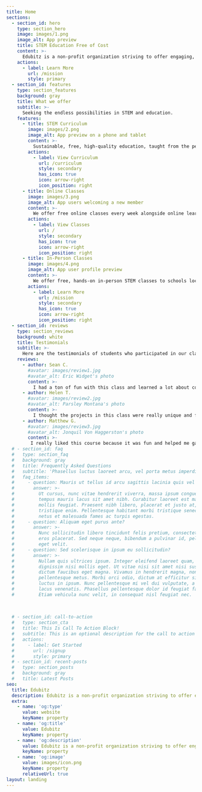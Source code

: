 ```yaml
---
title: Home
sections:
  - section_id: hero
    type: section_hero
    image: images/1.png
    image_alt: App preview
    title: STEM Education Free of Cost
    content: >-
      Edubitz is a non-profit organization striving to offer engaging, hands-on STEM classes in a free and accessible manner.
    actions:
      - label: Learn More
        url: /mission
        style: primary
  - section_id: features
    type: section_features
    background: gray
    title: What we offer
    subtitle: >-
      Seeking the endless possibilities in STEM and education. 
    features:
      - title: STEM Curriculum
        image: images/2.png
        image_alt: App preview on a phone and tablet
        content: >-
          Sustainable, free, high-quality education, taught from the perspectives of high school students - students who have experienced and conquered modern education. 
        actions:
          - label: View Curriculum
            url: /curriculum
            style: secondary
            has_icon: true
            icon: arrow-right
            icon_position: right
      - title: Online Classes
        image: images/3.png
        image_alt: App users welcoming a new member
        content: >-
          We offer free online classes every week alongside online learning material covering topics such as computer science, electronics, design, and more. 
        actions:
          - label: View Classes
            url: /
            style: secondary
            has_icon: true
            icon: arrow-right
            icon_position: right
      - title: In-Person Classes
        image: images/4.png
        image_alt: App user profile preview
        content: >-
          We offer free, hands-on in-person STEM classes to schools located in the Los Angeles Area. If your school is interested, please check our availability and register for a session!
        actions:
          - label: Learn More
            url: /mission
            style: secondary
            has_icon: true
            icon: arrow-right
            icon_position: right
  - section_id: reviews
    type: section_reviews
    background: white
    title: Testimonials
    subtitle: >-
      Here are the testimonials of students who participated in our class.
    reviews:
      - author: Sean C.
        #avatar: images/review1.jpg
        #avatar_alt: Eric Widget's photo
        content: >-
          I had a ton of fun with this class and learned a lot about coding and electronics. Both of the teachers were amazing and came to class with goals in mind and always something new to teach. I also had a lot of fun learning how to solder and it's many uses. Overall, it was a great experience with the teachers and subject mater and I would do it again if I could.
      - author: Helen T.
        #avatar: images/review2.jpg
        #avatar_alt: Parsley Montana's photo
        content: >-
          I thought the projects in this class were really unique and fun. My favorite project overall was Ethical hacking as I thought it was a creative approach to a topic that I wasn't familiar with. 
      - author: Matthew G.
        #avatar: images/review3.jpg
        #avatar_alt: Jonquil Von Haggerston's photo
        content: >-
         I really liked this course because it was fun and helped me gain an understanding of crypto and technology. 
  # - section_id: faq
  #   type: section_faq
  #   background: gray
  #   title: Frequently Asked Questions
  #   subtitle: 'Phasellus luctus laoreet arcu, vel porta metus imperdiet sit amet.'
  #   faq_items:
  #     - question: Mauris ut tellus id arcu sagittis lacinia quis vel justo?
  #       answer: >-
  #         Ut cursus, nunc vitae hendrerit viverra, massa ipsum congue quam, sed
  #         tempus mauris lacus sit amet nibh. Curabitur laoreet est maximus
  #         mollis feugiat. Praesent nibh libero, placerat et justo at, luctus
  #         tristique enim. Pellentesque habitant morbi tristique senectus et
  #         netus et malesuada fames ac turpis egestas.
  #     - question: Aliquam eget purus ante?
  #       answer: >-
  #         Nunc sollicitudin libero tincidunt felis pretium, consectetur aliquam
  #         eros placerat. Sed neque neque, bibendum a pulvinar id, pellentesque
  #         eget velit.
  #     - question: Sed scelerisque in ipsum eu sollicitudin?
  #       answer: >-
  #         Nullam quis ultrices ipsum. Integer eleifend laoreet quam, ac
  #         dignissim nisi mollis eget. Ut vitae nisi sit amet nisi suscipit
  #         dictum faucibus eget magna. Vivamus in hendrerit magna, non
  #         pellentesque metus. Morbi orci odio, dictum at efficitur sit amet,
  #         luctus in ipsum. Nunc pellentesque mi vel dui vulputate, a lobortis
  #         lacus venenatis. Phasellus pellentesque dolor id feugiat faucibus.
  #         Etiam vehicula nunc velit, in consequat nisl feugiat nec.
  
  
  
  # - section_id: call-to-action
  #   type: section_cta
  #   title: This Is Call To Action Block!
  #   subtitle: This is an optional description for the call to action block.
  #   actions:
  #     - label: Get Started
  #       url: /signup
  #       style: primary
  # - section_id: recent-posts
  #   type: section_posts
  #   background: gray
  #   title: Latest Posts
seo:
  title: Edubitz
  description: Edubitz is a non-profit organization striving to offer engaging, hands-on STEM classes in a free and accessible manner.
  extra:
    - name: 'og:type'
      value: website
      keyName: property
    - name: 'og:title'
      value: Edubitz
      keyName: property
    - name: 'og:description'
      value: Edubitz is a non-profit organization striving to offer engaging, hands-on STEM classes in a free and accessible manner.
      keyName: property
    - name: 'og:image'
      value: images/icon.png
      keyName: property
      relativeUrl: true
layout: landing
---
```


